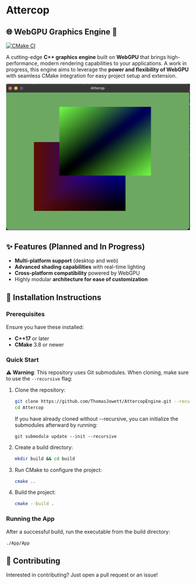 # Attercop
## 🌐 WebGPU Graphics Engine 🚀

[![CMake CI](https://github.com/ThomasJowett/AttercopEngine/actions/workflows/cmake-multi-platform.yml/badge.svg)](https://github.com/ThomasJowett/AttercopEngine/actions/workflows/cmake-multi-platform.yml)

A cutting-edge **C++ graphics engine** built on **WebGPU** that brings high-performance, modern rendering capabilities to your applications. A work in progress, this engine aims to leverage the **power and flexibility of WebGPU** with seamless CMake integration for easy project setup and extension.

![Screenshot of WebGPU Graphics Engine](screenshots/Screenshot%202024-10-25%20at%2020.01.58.png)

## ✨ Features (Planned and In Progress)

- **Multi-platform support** (desktop and web)
- **Advanced shading capabilities** with real-time lighting
- **Cross-platform compatibility** powered by WebGPU
- Highly modular **architecture for ease of customization**

## 🔧 Installation Instructions

### Prerequisites
Ensure you have these installed:
- **C++17** or later
- **CMake** 3.8 or newer

### Quick Start

⚠️ **Warning**: This repository uses Git submodules. When cloning, make sure to use the `--recursive` flag:


1. Clone the repository:
   ```bash
   git clone https://github.com/ThomasJowett/AttercopEngine.git --recursive
   cd Attercop
   ```

   If you have already cloned without --recursive, you can initialize the submodules afterward by running:

   ```
   git submodule update --init --recursive
   ```

2. Create a build directory:
   ```bash
   mkdir build && cd build
   ```

3. Run CMake to configure the project:
   ```bash
   cmake ..
   ```

4. Build the project:
   ```bash
   cmake --build .
    ```

### Running the App
After a successful build, run the executable from the build directory:
```
./App/App
```

## 🤝 Contributing

Interested in contributing? Just open a pull request or an issue!
